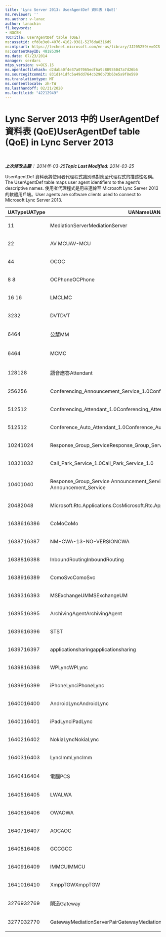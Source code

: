 ```yaml
---
title: 'Lync Server 2013: UserAgentDef 資料表 (QoE)'
ms.reviewer: ''
ms.author: v-lanac
author: lanachin
f1.keywords:
- NOCSH
TOCTitle: UserAgentDef table (QoE)
ms:assetid: cfd8e3e0-4076-4162-9381-5276da8316d9
ms:mtpsurl: https://technet.microsoft.com/en-us/library/JJ205259(v=OCS.15)
ms:contentKeyID: 48185394
ms.date: 07/23/2014
manager: serdars
mtps_version: v=OCS.15
ms.openlocfilehash: d2daba0f4e37a07065edf6a9c80955047a7d26b6
ms.sourcegitcommit: 831d141dfc5a49dd764cb296b73b63e5a9f8e599
ms.translationtype: MT
ms.contentlocale: zh-TW
ms.lasthandoff: 02/21/2020
ms.locfileid: "42212949"
---
```

<div data-xmlns="http://www.w3.org/1999/xhtml">

<div class="topic" data-xmlns="http://www.w3.org/1999/xhtml" data-msxsl="urn:schemas-microsoft-com:xslt" data-cs="https://msdn.microsoft.com/">

<div data-asp="https://msdn2.microsoft.com/asp">

# <a name="useragentdef-table-qoe-in-lync-server-2013"></a><span data-ttu-id="02398-102">Lync Server 2013 中的 UserAgentDef 資料表 (QoE)</span><span class="sxs-lookup"><span data-stu-id="02398-102">UserAgentDef table (QoE) in Lync Server 2013</span></span>

</div>

<div id="mainSection">

<div id="mainBody">

<span> </span>

<span data-ttu-id="02398-103">_**上次修改主題：** 2014年-03-25_</span><span class="sxs-lookup"><span data-stu-id="02398-103">_**Topic Last Modified:** 2014-03-25_</span></span>

<span data-ttu-id="02398-104">UserAgentDef 資料表將使用者代理程式識別碼對應至代理程式的描述性名稱。</span><span class="sxs-lookup"><span data-stu-id="02398-104">The UserAgentDef table maps user agent identifiers to the agent’s descriptive names.</span></span> <span data-ttu-id="02398-105">使用者代理程式是用來連線至 Microsoft Lync Server 2013 的軟體用戶端。</span><span class="sxs-lookup"><span data-stu-id="02398-105">User agents are software clients used to connect to Microsoft Lync Server 2013.</span></span>


<table>
<colgroup>
<col style="width: 33%" />
<col style="width: 33%" />
<col style="width: 33%" />
</colgroup>
<thead>
<tr class="header">
<th><span data-ttu-id="02398-106">UAType</span><span class="sxs-lookup"><span data-stu-id="02398-106">UAType</span></span></th>
<th><span data-ttu-id="02398-107">UAName</span><span class="sxs-lookup"><span data-stu-id="02398-107">UAName</span></span></th>
<th><span data-ttu-id="02398-108">UACategory</span><span class="sxs-lookup"><span data-stu-id="02398-108">UACategory</span></span></th>
</tr>
</thead>
<tbody>
<tr class="odd">
<td><p><span data-ttu-id="02398-109">1</span><span class="sxs-lookup"><span data-stu-id="02398-109">1</span></span></p></td>
<td><p><span data-ttu-id="02398-110">MediationServer</span><span class="sxs-lookup"><span data-stu-id="02398-110">MediationServer</span></span></p></td>
<td><p><span data-ttu-id="02398-111">MediationServer</span><span class="sxs-lookup"><span data-stu-id="02398-111">MediationServer</span></span></p></td>
</tr>
<tr class="even">
<td><p><span data-ttu-id="02398-112">2</span><span class="sxs-lookup"><span data-stu-id="02398-112">2</span></span></p></td>
<td><p><span data-ttu-id="02398-113">AV MCU</span><span class="sxs-lookup"><span data-stu-id="02398-113">AV-MCU</span></span></p></td>
<td><p><span data-ttu-id="02398-114">AV MCU</span><span class="sxs-lookup"><span data-stu-id="02398-114">AV-MCU</span></span></p></td>
</tr>
<tr class="odd">
<td><p><span data-ttu-id="02398-115">4</span><span class="sxs-lookup"><span data-stu-id="02398-115">4</span></span></p></td>
<td><p><span data-ttu-id="02398-116">OC</span><span class="sxs-lookup"><span data-stu-id="02398-116">OC</span></span></p></td>
<td><p><span data-ttu-id="02398-117">OC</span><span class="sxs-lookup"><span data-stu-id="02398-117">OC</span></span></p></td>
</tr>
<tr class="even">
<td><p><span data-ttu-id="02398-118">8 </span><span class="sxs-lookup"><span data-stu-id="02398-118">8</span></span></p></td>
<td><p><span data-ttu-id="02398-119">OCPhone</span><span class="sxs-lookup"><span data-stu-id="02398-119">OCPhone</span></span></p></td>
<td><p><span data-ttu-id="02398-120">OCPhone</span><span class="sxs-lookup"><span data-stu-id="02398-120">OCPhone</span></span></p></td>
</tr>
<tr class="odd">
<td><p><span data-ttu-id="02398-121">16 </span><span class="sxs-lookup"><span data-stu-id="02398-121">16</span></span></p></td>
<td><p><span data-ttu-id="02398-122">LMC</span><span class="sxs-lookup"><span data-stu-id="02398-122">LMC</span></span></p></td>
<td><p><span data-ttu-id="02398-123">LMC</span><span class="sxs-lookup"><span data-stu-id="02398-123">LMC</span></span></p></td>
</tr>
<tr class="even">
<td><p><span data-ttu-id="02398-124">32</span><span class="sxs-lookup"><span data-stu-id="02398-124">32</span></span></p></td>
<td><p><span data-ttu-id="02398-125">DVT</span><span class="sxs-lookup"><span data-stu-id="02398-125">DVT</span></span></p></td>
<td><p><span data-ttu-id="02398-126">DVT</span><span class="sxs-lookup"><span data-stu-id="02398-126">DVT</span></span></p></td>
</tr>
<tr class="odd">
<td><p><span data-ttu-id="02398-127">64</span><span class="sxs-lookup"><span data-stu-id="02398-127">64</span></span></p></td>
<td><p><span data-ttu-id="02398-128">公釐</span><span class="sxs-lookup"><span data-stu-id="02398-128">MM</span></span></p></td>
<td><p><span data-ttu-id="02398-129">公釐</span><span class="sxs-lookup"><span data-stu-id="02398-129">MM</span></span></p></td>
</tr>
<tr class="even">
<td><p><span data-ttu-id="02398-130">64</span><span class="sxs-lookup"><span data-stu-id="02398-130">64</span></span></p></td>
<td><p><span data-ttu-id="02398-131">MC</span><span class="sxs-lookup"><span data-stu-id="02398-131">MC</span></span></p></td>
<td><p><span data-ttu-id="02398-132">公釐</span><span class="sxs-lookup"><span data-stu-id="02398-132">MM</span></span></p></td>
</tr>
<tr class="odd">
<td><p><span data-ttu-id="02398-133">128</span><span class="sxs-lookup"><span data-stu-id="02398-133">128</span></span></p></td>
<td><p><span data-ttu-id="02398-134">語音應答</span><span class="sxs-lookup"><span data-stu-id="02398-134">Attendant</span></span></p></td>
<td><p><span data-ttu-id="02398-135">語音應答</span><span class="sxs-lookup"><span data-stu-id="02398-135">Attendant</span></span></p></td>
</tr>
<tr class="even">
<td><p><span data-ttu-id="02398-136">256</span><span class="sxs-lookup"><span data-stu-id="02398-136">256</span></span></p></td>
<td><p><span data-ttu-id="02398-137">Conferencing_Announcement_Service_1.0</span><span class="sxs-lookup"><span data-stu-id="02398-137">Conferencing_Announcement_Service_1.0</span></span></p></td>
<td><p><span data-ttu-id="02398-138">CAS</span><span class="sxs-lookup"><span data-stu-id="02398-138">CAS</span></span></p></td>
</tr>
<tr class="odd">
<td><p><span data-ttu-id="02398-139">512</span><span class="sxs-lookup"><span data-stu-id="02398-139">512</span></span></p></td>
<td><p><span data-ttu-id="02398-140">Conferencing_Attendant_1.0</span><span class="sxs-lookup"><span data-stu-id="02398-140">Conferencing_Attendant_1.0</span></span></p></td>
<td><p><span data-ttu-id="02398-141">CAA</span><span class="sxs-lookup"><span data-stu-id="02398-141">CAA</span></span></p></td>
</tr>
<tr class="even">
<td><p><span data-ttu-id="02398-142">512</span><span class="sxs-lookup"><span data-stu-id="02398-142">512</span></span></p></td>
<td><p><span data-ttu-id="02398-143">Conference_Auto_Attendant_1.0</span><span class="sxs-lookup"><span data-stu-id="02398-143">Conference_Auto_Attendant_1.0</span></span></p></td>
<td><p><span data-ttu-id="02398-144">CAA</span><span class="sxs-lookup"><span data-stu-id="02398-144">CAA</span></span></p></td>
</tr>
<tr class="odd">
<td><p><span data-ttu-id="02398-145">1024</span><span class="sxs-lookup"><span data-stu-id="02398-145">1024</span></span></p></td>
<td><p><span data-ttu-id="02398-146">Response_Group_Service</span><span class="sxs-lookup"><span data-stu-id="02398-146">Response_Group_Service</span></span></p></td>
<td><p><span data-ttu-id="02398-147">RGS</span><span class="sxs-lookup"><span data-stu-id="02398-147">RGS</span></span></p></td>
</tr>
<tr class="even">
<td><p><span data-ttu-id="02398-148">1032</span><span class="sxs-lookup"><span data-stu-id="02398-148">1032</span></span></p></td>
<td><p><span data-ttu-id="02398-149">Call_Park_Service_1.0</span><span class="sxs-lookup"><span data-stu-id="02398-149">Call_Park_Service_1.0</span></span></p></td>
<td><p><span data-ttu-id="02398-150">CPS</span><span class="sxs-lookup"><span data-stu-id="02398-150">CPS</span></span></p></td>
</tr>
<tr class="odd">
<td><p><span data-ttu-id="02398-151">1040</span><span class="sxs-lookup"><span data-stu-id="02398-151">1040</span></span></p></td>
<td><p><span data-ttu-id="02398-152">Response_Group_Service Announcement_Service</span><span class="sxs-lookup"><span data-stu-id="02398-152">Response_Group_Service Announcement_Service</span></span></p></td>
<td><p><span data-ttu-id="02398-153">AS</span><span class="sxs-lookup"><span data-stu-id="02398-153">AS</span></span></p></td>
</tr>
<tr class="even">
<td><p><span data-ttu-id="02398-154">2048</span><span class="sxs-lookup"><span data-stu-id="02398-154">2048</span></span></p></td>
<td><p><span data-ttu-id="02398-155">Microsoft.Rtc.Applications.Ccs</span><span class="sxs-lookup"><span data-stu-id="02398-155">Microsoft.Rtc.Applications.Ccs</span></span></p></td>
<td><p><span data-ttu-id="02398-156">CCS</span><span class="sxs-lookup"><span data-stu-id="02398-156">CCS</span></span></p></td>
</tr>
<tr class="odd">
<td><p><span data-ttu-id="02398-157">16386</span><span class="sxs-lookup"><span data-stu-id="02398-157">16386</span></span></p></td>
<td><p><span data-ttu-id="02398-158">CoMo</span><span class="sxs-lookup"><span data-stu-id="02398-158">CoMo</span></span></p></td>
<td><p><span data-ttu-id="02398-159">CoMo</span><span class="sxs-lookup"><span data-stu-id="02398-159">CoMo</span></span></p></td>
</tr>
<tr class="even">
<td><p><span data-ttu-id="02398-160">16387</span><span class="sxs-lookup"><span data-stu-id="02398-160">16387</span></span></p></td>
<td><p><span data-ttu-id="02398-161">NM-CWA-13-NO-VERSION</span><span class="sxs-lookup"><span data-stu-id="02398-161">CWA</span></span></p></td>
<td><p><span data-ttu-id="02398-162">NM-CWA-13-NO-VERSION</span><span class="sxs-lookup"><span data-stu-id="02398-162">CWA</span></span></p></td>
</tr>
<tr class="odd">
<td><p><span data-ttu-id="02398-163">16388</span><span class="sxs-lookup"><span data-stu-id="02398-163">16388</span></span></p></td>
<td><p><span data-ttu-id="02398-164">InboundRouting</span><span class="sxs-lookup"><span data-stu-id="02398-164">InboundRouting</span></span></p></td>
<td><p><span data-ttu-id="02398-165">InboundRouting</span><span class="sxs-lookup"><span data-stu-id="02398-165">InboundRouting</span></span></p></td>
</tr>
<tr class="even">
<td><p><span data-ttu-id="02398-166">16389</span><span class="sxs-lookup"><span data-stu-id="02398-166">16389</span></span></p></td>
<td><p><span data-ttu-id="02398-167">ComoSvc</span><span class="sxs-lookup"><span data-stu-id="02398-167">ComoSvc</span></span></p></td>
<td><p><span data-ttu-id="02398-168">ComoSvc</span><span class="sxs-lookup"><span data-stu-id="02398-168">ComoSvc</span></span></p></td>
</tr>
<tr class="odd">
<td><p><span data-ttu-id="02398-169">16393</span><span class="sxs-lookup"><span data-stu-id="02398-169">16393</span></span></p></td>
<td><p><span data-ttu-id="02398-170">MSExchangeUM</span><span class="sxs-lookup"><span data-stu-id="02398-170">MSExchangeUM</span></span></p></td>
<td><p><span data-ttu-id="02398-171">ExUM</span><span class="sxs-lookup"><span data-stu-id="02398-171">ExUM</span></span></p></td>
</tr>
<tr class="even">
<td><p><span data-ttu-id="02398-172">16395</span><span class="sxs-lookup"><span data-stu-id="02398-172">16395</span></span></p></td>
<td><p><span data-ttu-id="02398-173">ArchivingAgent</span><span class="sxs-lookup"><span data-stu-id="02398-173">ArchivingAgent</span></span></p></td>
<td><p><span data-ttu-id="02398-174">ARCHAGENT</span><span class="sxs-lookup"><span data-stu-id="02398-174">ARCHAGENT</span></span></p></td>
</tr>
<tr class="odd">
<td><p><span data-ttu-id="02398-175">16396</span><span class="sxs-lookup"><span data-stu-id="02398-175">16396</span></span></p></td>
<td><p><span data-ttu-id="02398-176">ST</span><span class="sxs-lookup"><span data-stu-id="02398-176">ST</span></span></p></td>
<td><p><span data-ttu-id="02398-177">ST</span><span class="sxs-lookup"><span data-stu-id="02398-177">ST</span></span></p></td>
</tr>
<tr class="even">
<td><p><span data-ttu-id="02398-178">16397</span><span class="sxs-lookup"><span data-stu-id="02398-178">16397</span></span></p></td>
<td><p><span data-ttu-id="02398-179">applicationsharing</span><span class="sxs-lookup"><span data-stu-id="02398-179">applicationsharing</span></span></p></td>
<td><p><span data-ttu-id="02398-180">ASMCU</span><span class="sxs-lookup"><span data-stu-id="02398-180">ASMCU</span></span></p></td>
</tr>
<tr class="odd">
<td><p><span data-ttu-id="02398-181">16398</span><span class="sxs-lookup"><span data-stu-id="02398-181">16398</span></span></p></td>
<td><p><span data-ttu-id="02398-182">WPLync</span><span class="sxs-lookup"><span data-stu-id="02398-182">WPLync</span></span></p></td>
<td><p><span data-ttu-id="02398-183">WPLync</span><span class="sxs-lookup"><span data-stu-id="02398-183">WPLync</span></span></p></td>
</tr>
<tr class="even">
<td><p><span data-ttu-id="02398-184">16399</span><span class="sxs-lookup"><span data-stu-id="02398-184">16399</span></span></p></td>
<td><p><span data-ttu-id="02398-185">iPhoneLync</span><span class="sxs-lookup"><span data-stu-id="02398-185">iPhoneLync</span></span></p></td>
<td><p><span data-ttu-id="02398-186">iPhoneLync</span><span class="sxs-lookup"><span data-stu-id="02398-186">iPhoneLync</span></span></p></td>
</tr>
<tr class="odd">
<td><p><span data-ttu-id="02398-187">16400</span><span class="sxs-lookup"><span data-stu-id="02398-187">16400</span></span></p></td>
<td><p><span data-ttu-id="02398-188">AndroidLync</span><span class="sxs-lookup"><span data-stu-id="02398-188">AndroidLync</span></span></p></td>
<td><p><span data-ttu-id="02398-189">AndroidLync</span><span class="sxs-lookup"><span data-stu-id="02398-189">AndroidLync</span></span></p></td>
</tr>
<tr class="even">
<td><p><span data-ttu-id="02398-190">16401</span><span class="sxs-lookup"><span data-stu-id="02398-190">16401</span></span></p></td>
<td><p><span data-ttu-id="02398-191">iPadLync</span><span class="sxs-lookup"><span data-stu-id="02398-191">iPadLync</span></span></p></td>
<td><p><span data-ttu-id="02398-192">iPadLync</span><span class="sxs-lookup"><span data-stu-id="02398-192">iPadLync</span></span></p></td>
</tr>
<tr class="odd">
<td><p><span data-ttu-id="02398-193">16402</span><span class="sxs-lookup"><span data-stu-id="02398-193">16402</span></span></p></td>
<td><p><span data-ttu-id="02398-194">NokiaLync</span><span class="sxs-lookup"><span data-stu-id="02398-194">NokiaLync</span></span></p></td>
<td><p><span data-ttu-id="02398-195">NokiaLync</span><span class="sxs-lookup"><span data-stu-id="02398-195">NokiaLync</span></span></p></td>
</tr>
<tr class="even">
<td><p><span data-ttu-id="02398-196">16403</span><span class="sxs-lookup"><span data-stu-id="02398-196">16403</span></span></p></td>
<td><p><span data-ttu-id="02398-197">LyncImm</span><span class="sxs-lookup"><span data-stu-id="02398-197">LyncImm</span></span></p></td>
<td><p><span data-ttu-id="02398-198">LyncImm</span><span class="sxs-lookup"><span data-stu-id="02398-198">LyncImm</span></span></p></td>
</tr>
<tr class="odd">
<td><p><span data-ttu-id="02398-199">16404</span><span class="sxs-lookup"><span data-stu-id="02398-199">16404</span></span></p></td>
<td><p><span data-ttu-id="02398-200">電腦</span><span class="sxs-lookup"><span data-stu-id="02398-200">PCS</span></span></p></td>
<td><p><span data-ttu-id="02398-201">電腦</span><span class="sxs-lookup"><span data-stu-id="02398-201">PCS</span></span></p></td>
</tr>
<tr class="even">
<td><p><span data-ttu-id="02398-202">16405</span><span class="sxs-lookup"><span data-stu-id="02398-202">16405</span></span></p></td>
<td><p><span data-ttu-id="02398-203">LWA</span><span class="sxs-lookup"><span data-stu-id="02398-203">LWA</span></span></p></td>
<td><p><span data-ttu-id="02398-204">LWA</span><span class="sxs-lookup"><span data-stu-id="02398-204">LWA</span></span></p></td>
</tr>
<tr class="odd">
<td><p><span data-ttu-id="02398-205">16406</span><span class="sxs-lookup"><span data-stu-id="02398-205">16406</span></span></p></td>
<td><p><span data-ttu-id="02398-206">OWA</span><span class="sxs-lookup"><span data-stu-id="02398-206">OWA</span></span></p></td>
<td><p><span data-ttu-id="02398-207">OWA</span><span class="sxs-lookup"><span data-stu-id="02398-207">OWA</span></span></p></td>
</tr>
<tr class="even">
<td><p><span data-ttu-id="02398-208">16407</span><span class="sxs-lookup"><span data-stu-id="02398-208">16407</span></span></p></td>
<td><p><span data-ttu-id="02398-209">AOC</span><span class="sxs-lookup"><span data-stu-id="02398-209">AOC</span></span></p></td>
<td><p><span data-ttu-id="02398-210">AOC</span><span class="sxs-lookup"><span data-stu-id="02398-210">AOC</span></span></p></td>
</tr>
<tr class="odd">
<td><p><span data-ttu-id="02398-211">16408</span><span class="sxs-lookup"><span data-stu-id="02398-211">16408</span></span></p></td>
<td><p><span data-ttu-id="02398-212">GCC</span><span class="sxs-lookup"><span data-stu-id="02398-212">GCC</span></span></p></td>
<td><p><span data-ttu-id="02398-213">GCC</span><span class="sxs-lookup"><span data-stu-id="02398-213">GCC</span></span></p></td>
</tr>
<tr class="even">
<td><p><span data-ttu-id="02398-214">16409</span><span class="sxs-lookup"><span data-stu-id="02398-214">16409</span></span></p></td>
<td><p><span data-ttu-id="02398-215">IMMCU</span><span class="sxs-lookup"><span data-stu-id="02398-215">IMMCU</span></span></p></td>
<td><p><span data-ttu-id="02398-216">IMMCU</span><span class="sxs-lookup"><span data-stu-id="02398-216">IMMCU</span></span></p></td>
</tr>
<tr class="odd">
<td><p><span data-ttu-id="02398-217">16410</span><span class="sxs-lookup"><span data-stu-id="02398-217">16410</span></span></p></td>
<td><p><span data-ttu-id="02398-218">XmppTGW</span><span class="sxs-lookup"><span data-stu-id="02398-218">XmppTGW</span></span></p></td>
<td><p><span data-ttu-id="02398-219">XmppGateway</span><span class="sxs-lookup"><span data-stu-id="02398-219">XmppGateway</span></span></p></td>
</tr>
<tr class="even">
<td><p><span data-ttu-id="02398-220">32769</span><span class="sxs-lookup"><span data-stu-id="02398-220">32769</span></span></p></td>
<td><p><span data-ttu-id="02398-221">閘道</span><span class="sxs-lookup"><span data-stu-id="02398-221">Gateway</span></span></p></td>
<td><p><span data-ttu-id="02398-222">閘道</span><span class="sxs-lookup"><span data-stu-id="02398-222">Gateway</span></span></p></td>
</tr>
<tr class="odd">
<td><p><span data-ttu-id="02398-223">32770</span><span class="sxs-lookup"><span data-stu-id="02398-223">32770</span></span></p></td>
<td><p><span data-ttu-id="02398-224">GatewayMediationServerPair</span><span class="sxs-lookup"><span data-stu-id="02398-224">GatewayMediationServerPair</span></span></p></td>
<td><p><span data-ttu-id="02398-225">GatewayMediationServerPair</span><span class="sxs-lookup"><span data-stu-id="02398-225">GatewayMediationServerPair</span></span></p></td>
</tr>
</tbody>
</table>


</div>

<span> </span>

</div>

</div>

</div>

